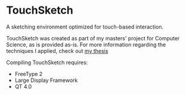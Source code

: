 # TouchSketch
A sketching environment optimized for touch-based interaction.

TouchSketch was created as part of my masters' project for Computer Science, as is provided as-is. For more information regarding the techniques I applied, check out [my thesis](http://scripties.fwn.eldoc.ub.rug.nl/scripties/Informatica/Master/2009/Nijboer.M./)

Compiling TouchSketch requires:
- FreeType 2
- Large Display Framework
- QT 4.0
